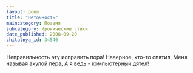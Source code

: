 ```yaml
---
layout: poem
title: "Неточность"
maincategory: Поэзия
subcategory: Иронические стихи
date_published: 2008-09-20
chitalnya_id: 34546
---
```




Неправильность эту исправить пора! 
Наверное, кто-то спятил, 
Меня называя акулой пера, 
А я ведь - компьютерный дятел!






